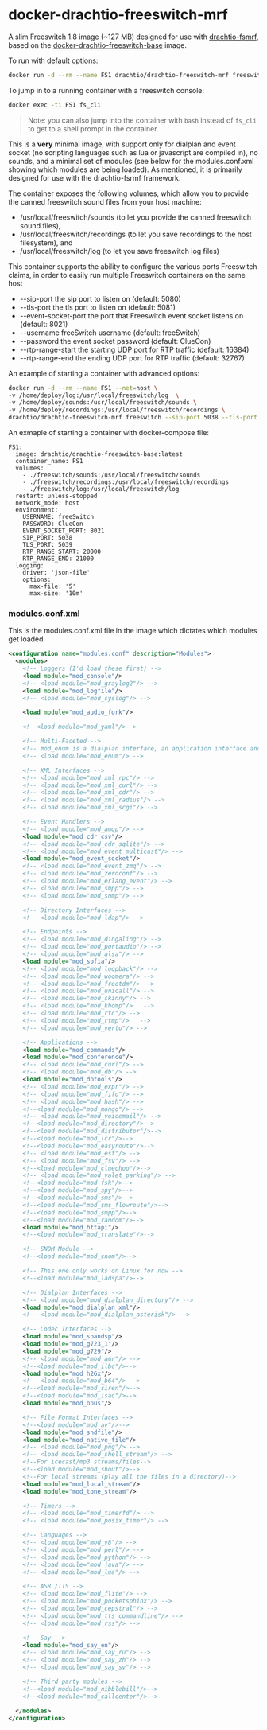 # docker-drachtio-freeswitch-mrf

A slim Freeswitch 1.8 image (~127 MB) designed for use with [drachtio-fsmrf](http://davehorton.github.io/drachtio-fsmrf/), based on the [docker-drachtio-freeswitch-base](https://hub.docker.com/r/drachtio/drachtio-freeswitch-base/) image.

To run with default options:
```bash
docker run -d --rm --name FS1 drachtio/drachtio-freeswitch-mrf freeswitch
```
To jump in to a running container with a freeswitch console:
```bash
docker exec -ti FS1 fs_cli
```
> Note: you can also jump into the container with `bash` instead of `fs_cli` to get to a shell prompt in the container.

This is a **very** minimal image, with support only for dialplan and event socket (no scripting languages such as lua or javascript are compiled in), no sounds, and a minimal set of modules (see below for the modules.conf.xml showing which modules are being loaded).  As mentioned, it is primarily designed for use with the drachtio-fsrmf framework.

The container exposes the following volumes, which allow you to provide the canned freeswitch sound files from your host machine:
- /usr/local/freeswitch/sounds (to let you provide the canned freeswitch sound files),
- /usr/local/freeswitch/recordings (to let you save recordings to the host filesystem), and
- /usr/local/freeswitch/log (to let you save freeswitch log files)

This container supports the ability to configure the various ports Freeswitch claims, in order to easily run multiple Freeswitch containers on the same host
* --sip-port the sip port to listen on (default: 5080)
* --tls-port the tls port to listen on (default: 5081)
* --event-socket-port the port that Freeswitch event socket listens on (default: 8021)
* --username freeSwitch username (default: freeSwitch)
* --password the event socket password (default: ClueCon)
* --rtp-range-start the starting UDP port for RTP traffic (default: 16384)
* --rtp-range-end the ending UDP port for RTP traffic (default: 32767)

An example of starting a container with advanced options:
```bash
docker run -d --rm --name FS1 --net=host \
-v /home/deploy/log:/usr/local/freeswitch/log  \
-v /home/deploy/sounds:/usr/local/freeswitch/sounds \
-v /home/deploy/recordings:/usr/local/freeswitch/recordings \
drachtio/drachtio-freeswitch-mrf freeswitch --sip-port 5038 --tls-port 5039 --rtp-range-start 20000 --rtp-range-end 21000
```

An exmaple of starting a container with docker-compose file:

```
FS1:
  image: drachtio/drachtio-freeswitch-base:latest
  container_name: FS1
  volumes:
    - ./freeswitch/sounds:/usr/local/freeswitch/sounds
    - ./freeswitch/recordings:/usr/local/freeswitch/recordings
    - ./freeswitch/log:/usr/local/freeswitch/log
  restart: unless-stopped
  network_mode: host
  environment:
    USERNAME: freeSwitch
    PASSWORD: ClueCon
    EVENT_SOCKET_PORT: 8021
    SIP_PORT: 5038
    TLS_PORT: 5039
    RTP_RANGE_START: 20000
    RTP_RANGE_END: 21000
  logging:
    driver: 'json-file'
    options:
      max-file: '5'
      max-size: '10m'
```


### modules.conf.xml
This is the modules.conf.xml file in the image which dictates which modules get loaded.
```xml
<configuration name="modules.conf" description="Modules">
  <modules>
    <!-- Loggers (I'd load these first) -->
    <load module="mod_console"/>
    <!-- <load module="mod_graylog2"/> -->
    <load module="mod_logfile"/>
    <!-- <load module="mod_syslog"/> -->

    <load module="mod_audio_fork"/>

    <!--<load module="mod_yaml"/>-->

    <!-- Multi-Faceted -->
    <!-- mod_enum is a dialplan interface, an application interface and an api command interface -->
    <!-- <load module="mod_enum"/> -->

    <!-- XML Interfaces -->
    <!-- <load module="mod_xml_rpc"/> -->
    <!-- <load module="mod_xml_curl"/> -->
    <!-- <load module="mod_xml_cdr"/> -->
    <!-- <load module="mod_xml_radius"/> -->
    <!-- <load module="mod_xml_scgi"/> -->

    <!-- Event Handlers -->
    <!-- <load module="mod_amqp"/> -->
    <load module="mod_cdr_csv"/>
    <!-- <load module="mod_cdr_sqlite"/> -->
    <!-- <load module="mod_event_multicast"/> -->
    <load module="mod_event_socket"/>
    <!-- <load module="mod_event_zmq"/> -->
    <!-- <load module="mod_zeroconf"/> -->
    <!-- <load module="mod_erlang_event"/> -->
    <!-- <load module="mod_smpp"/> -->
    <!-- <load module="mod_snmp"/> -->

    <!-- Directory Interfaces -->
    <!-- <load module="mod_ldap"/> -->

    <!-- Endpoints -->
    <!-- <load module="mod_dingaling"/> -->
    <!-- <load module="mod_portaudio"/> -->
    <!-- <load module="mod_alsa"/> -->
    <load module="mod_sofia"/>
    <!-- <load module="mod_loopback"/> -->
    <!-- <load module="mod_woomera"/> -->
    <!-- <load module="mod_freetdm"/> -->
    <!-- <load module="mod_unicall"/> -->
    <!-- <load module="mod_skinny"/> -->
    <!-- <load module="mod_khomp"/>   -->
    <!-- <load module="mod_rtc"/> -->
    <!-- <load module="mod_rtmp"/>   -->
    <!-- <load module="mod_verto"/> -->

    <!-- Applications -->
    <load module="mod_commands"/>
    <load module="mod_conference"/>
    <!-- <load module="mod_curl"/> -->
    <!-- <load module="mod_db"/> -->
    <load module="mod_dptools"/>
    <!-- <load module="mod_expr"/> -->
    <!-- <load module="mod_fifo"/> -->
    <!-- <load module="mod_hash"/> -->
    <!--<load module="mod_mongo"/> -->
    <!-- <load module="mod_voicemail"/> -->
    <!--<load module="mod_directory"/>-->
    <!--<load module="mod_distributor"/>-->
    <!--<load module="mod_lcr"/>-->
    <!--<load module="mod_easyroute"/>-->
    <!-- <load module="mod_esf"/> -->
    <!-- <load module="mod_fsv"/> -->
    <!--<load module="mod_cluechoo"/>-->
    <!-- <load module="mod_valet_parking"/> -->
    <!--<load module="mod_fsk"/>-->
    <!--<load module="mod_spy"/>-->
    <!--<load module="mod_sms"/>-->
    <!--<load module="mod_sms_flowroute"/>-->
    <!--<load module="mod_smpp"/>-->
    <!--<load module="mod_random"/>-->
    <load module="mod_httapi"/>
    <!--<load module="mod_translate"/>-->

    <!-- SNOM Module -->
    <!--<load module="mod_snom"/>-->

    <!-- This one only works on Linux for now -->
    <!--<load module="mod_ladspa"/>-->

    <!-- Dialplan Interfaces -->
    <!-- <load module="mod_dialplan_directory"/> -->
    <load module="mod_dialplan_xml"/>
    <!-- <load module="mod_dialplan_asterisk"/> -->

    <!-- Codec Interfaces -->
    <load module="mod_spandsp"/>
    <load module="mod_g723_1"/>
    <load module="mod_g729"/>
    <!-- <load module="mod_amr"/> -->
    <!--<load module="mod_ilbc"/>-->
    <load module="mod_h26x"/>
    <!-- <load module="mod_b64"/> -->
    <!--<load module="mod_siren"/>-->
    <!--<load module="mod_isac"/>-->
    <load module="mod_opus"/>

    <!-- File Format Interfaces -->
    <!--<load module="mod_av"/>-->
    <load module="mod_sndfile"/>
    <load module="mod_native_file"/>
    <!-- <load module="mod_png"/> -->
    <!-- <load module="mod_shell_stream"/> -->
    <!--For icecast/mp3 streams/files-->
    <!--<load module="mod_shout"/>-->
    <!--For local streams (play all the files in a directory)-->
    <load module="mod_local_stream"/>
    <load module="mod_tone_stream"/>

    <!-- Timers -->
    <!-- <load module="mod_timerfd"/> -->
    <!-- <load module="mod_posix_timer"/> -->

    <!-- Languages -->
    <!-- <load module="mod_v8"/> -->
    <!-- <load module="mod_perl"/> -->
    <!-- <load module="mod_python"/> -->
    <!-- <load module="mod_java"/> -->
    <!-- <load module="mod_lua"/> -->

    <!-- ASR /TTS -->
    <!-- <load module="mod_flite"/> -->
    <!-- <load module="mod_pocketsphinx"/> -->
    <!-- <load module="mod_cepstral"/> -->
    <!-- <load module="mod_tts_commandline"/> -->
    <!-- <load module="mod_rss"/> -->

    <!-- Say -->
    <load module="mod_say_en"/>
    <!-- <load module="mod_say_ru"/> -->
    <!-- <load module="mod_say_zh"/> -->
    <!-- <load module="mod_say_sv"/> -->

    <!-- Third party modules -->
    <!--<load module="mod_nibblebill"/>-->
    <!--<load module="mod_callcenter"/>-->

  </modules>
</configuration>
```
